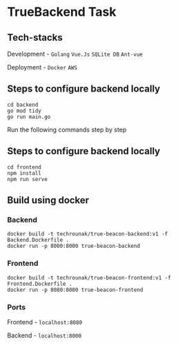 #  TrueBackend Task

## Tech-stacks 
Development - `Golang` `Vue.Js` `SQLite DB` `Ant-vue`

Deployment - `Docker` `AWS` 
## Steps to configure backend locally

```
cd backend
go mod tidy
go run main.go
```
Run the following commands step by step

## Steps to configure backend locally

```
cd frontend
npm install
npm run serve
```
## Build using docker 

###  Backend
```
docker build -t techrounak/true-beacon-backend:v1 -f Backend.Dockerfile .
docker run -p 8000:8000 true-beacon-backend 
```
### Frontend
```
docker build -t techrounak/true-beacon-frontend:v1 -f Frontend.Dockerfile .
docker run -p 8080:8080 true-beacon-frontend 
```

### Ports 
Frontend - `localhost:8080`

Backend - `localhost:8000`